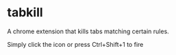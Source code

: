 tabkill
=======

A chrome extension that kills tabs matching certain rules.

Simply click the icon or press Ctrl+Shift+1 to fire